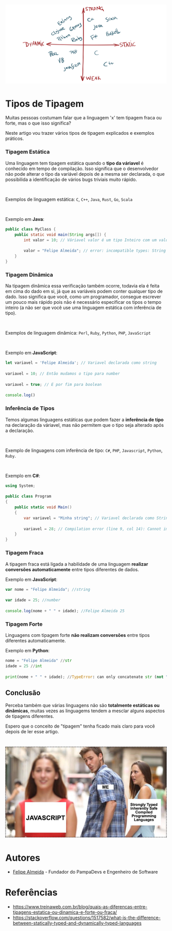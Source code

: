 <h1 align="center">
  <img src="/Images/types.png" alt="Types" width="650px" />
</h1>

# Tipos de Tipagem

Muitas pessoas costumam falar que a linguagem 'x' tem tipagem fraca ou forte, mas o que isso significa?

Neste artigo vou trazer vários tipos de tipagem explicados e exemplos práticos.

### Tipagem Estática

Uma linguagem tem tipagem estática quando o **tipo da váriavel** é conhecido em tempo de compilação.
Isso significa que o desenvolvedor não pode alterar o tipo da variável depois de a mesma ser declarada, o que possibilida a identificação de vários bugs triviais muito rápido.

<br>

Exemplos de linguagem estática: `C`, `C++`, `Java`, `Rust`, `Go`, `Scala` 

<br>

Exemplo em **Java**:
```Java
public class MyClass {
	public static void main(String args[]) {
		int valor = 10; // Váriavel valor é um tipo Inteiro com um valor de 10.
		
		valor = "Felipe Almeida"; // error: incompatible types: String cannot be converted to int
	}
}
```

### Tipagem Dinâmica

Na tipagem dinâmica essa verificação também ocorre, todavia ela é feita em cima do dado em si, já que as variáveis
podem conter qualquer tipo de dado. Isso significa que você, como um programador, consegue escrever um pouco mais rápido pois 
não é necessário especificar os tipos o tempo inteiro (a não ser que você use uma linguagem estática com inferência de tipo).

<br>

Exemplos de linguagem dinâmica: `Perl`, `Ruby`, `Python`, `PHP`, `JavaScript`

<br>

Exemplo em **JavaScript**:
```JavaScript
let variavel = 'Felipe Almeida'; // Variavel declarada como string

variavel = 10; // Então mudamos o tipo para number

variavel = true; // E por fim para boolean

console.log()
```

### Inferência de Tipos

Temos algumas linguagens estáticas que podem fazer a **inferência de tipo** na declaração da váriavel, mas não permitem 
que o tipo seja alterado após a declaração.

<br>

Exemplo de linguagens com inferência de tipo: `C#`, `PHP`, `Javascript`, `Python`, `Ruby`.

<br>

Exemplo em **C#**:
```C#
using System;

public class Program
{
	public static void Main()
	{
		var variavel = "Minha string"; // Variavel declarada como String
		
		variavel = 28; // Compilation error (line 9, col 14): Cannot implicity convert type 'int' to 'string'
	}
}
```

### Tipagem Fraca

A tipagem fraca está ligada a habilidade de uma linguagem **realizar conversões automaticamente** entre tipos diferentes
de dados.

Exemplo em **JavaScript**:
```JavaScript
var nome = "Felipe Almeida"; //string

var idade = 25; //number

console.log(nome + " " + idade); //Felipe Almeida 25
```

### Tipagem Forte

Linguagens com tipagem forte **não realizam conversões** entre tipos diferentes automaticamente.

Exemplo em **Python**:
```Python
nome = "Felipe Almeida" //str
idade = 25 //int

print(nome + " " + idade); //TypeError: can only concatenate str (not "int") to str
```

## Conclusão

Perceba também que várias linguagens não são **totalmente estáticas ou dinâmicas**, muitas vezes 
as linguagems tendem a mesclar alguns aspectos de tipagens diferentes.

Espero que o conceito de "tipagem" tenha ficado mais claro para você depois de ler esse artigo.

<h1 align="center">
  <img src="/Images/meme.jpeg" alt="Meme" width="600px" />
</h1>

# Autores
* [Felipe Almeida](https://github.com/felipe-allmeida) - Fundador do PampaDevs e Engenheiro de Software

# Referências
* https://www.treinaweb.com.br/blog/quais-as-diferencas-entre-tipagens-estatica-ou-dinamica-e-forte-ou-fraca/
* https://stackoverflow.com/questions/1517582/what-is-the-difference-between-statically-typed-and-dynamically-typed-languages


